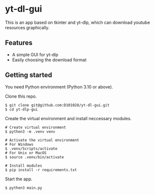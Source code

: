 # yt-dl-gui
 This is an app based on tkinter and yt-dlp, which can download youtube resources graphically. 

## Features
- A simple GUI for yt-dlp
- Easily choosing the download format

## Getting started

You need Python environment (Python 3.10 or above). 

Clone this repo.
```shell
$ git clone git@github.com:D101028/yt-dl-gui.git
$ cd yt-dlp-gui
```

Create the virtual environment and install neccessary modules. 
```shell
# Create virtual environment
$ python3 -m .venv venv

# Activate the virtual environment
# For Windows
$ .venv/Scripts/activate
# For Unix or MacOS
$ source .venv/bin/activate

# Install modules
$ pip install -r requirements.txt
```

Start the app.
```shell
$ python3 main.py
```